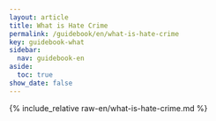 ```yaml
---
layout: article
title: What is Hate Crime
permalink: /guidebook/en/what-is-hate-crime
key: guidebook-what
sidebar:
  nav: guidebook-en
aside:
  toc: true
show_date: false
---
```


{% include_relative raw-en/what-is-hate-crime.md %}
